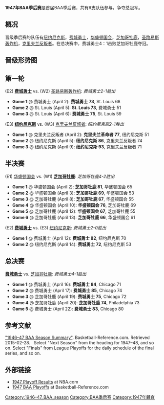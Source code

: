 **1947年BAA季后赛**是首届BAA季后赛，共有6支队伍参与，争夺总冠军。

## 概况

晋级季后赛的队伍有[纽约尼克斯](https://zh.wikipedia.org/wiki/纽约尼克斯 "wikilink")，[费城勇士](https://zh.wikipedia.org/wiki/费城勇士 "wikilink")，[华盛顿国会](https://zh.wikipedia.org/wiki/华盛顿国会 "wikilink")，[芝加哥牡鹿](../Page/芝加哥牡鹿.md "wikilink")，[圣路易斯轰炸机](https://zh.wikipedia.org/wiki/圣路易斯轰炸机 "wikilink")，[克里夫兰反叛者](https://zh.wikipedia.org/wiki/克里夫兰反叛者 "wikilink")。在总决赛中，费城勇士4：1击败芝加哥牡鹿夺冠。

## 晋级形势图

## 第一轮

(E2) **[费城勇士](https://zh.wikipedia.org/wiki/费城勇士 "wikilink")** vs. (W2)
[圣路易斯轰炸机](https://zh.wikipedia.org/wiki/圣路易斯轰炸机 "wikilink"): *费城勇士2-1胜出*

  - **Game 1** @ 费城勇士 (April 2): **费城勇士 73**, St. Louis 68
  - **Game 2** @ St. Louis (April 5): **St. Louis 73**, 费城勇士 51
  - **Game 3** @ St. Louis (April 6): **费城勇士 75**, St. Louis 59

(E3) **[纽约尼克斯](https://zh.wikipedia.org/wiki/纽约尼克斯 "wikilink")** vs.
(W3) [克里夫兰反叛者](https://zh.wikipedia.org/wiki/克里夫兰反叛者 "wikilink"):
*纽约尼克斯2-1胜出*

  - **Game 1** @ 克里夫兰反叛者 (April 2): **克里夫兰革命者 77**, 纽约尼克斯 51
  - **Game 2** @ 纽约尼克斯 (April 5): **纽约尼克斯 86**, 克里夫兰反叛者 74
  - **Game 3** @ 纽约尼克斯 (April 9): **纽约尼克斯 93**, 克里夫兰反叛者 71

## 半决赛

(E1) [华盛顿国会](https://zh.wikipedia.org/wiki/华盛顿国会 "wikilink") vs. (W1)
**[芝加哥牡鹿](../Page/芝加哥牡鹿.md "wikilink")**: *芝加哥牡鹿4-2胜出*

  - **Game 1** @ 华盛顿国会 (April 2): **芝加哥牡鹿 81**, 华盛顿国会 65
  - **Game 2** @ 华盛顿国会 (April 3): **芝加哥牡鹿 69**, 华盛顿国会 53
  - **Game 3** @ 芝加哥牡鹿 (April 8): **芝加哥牡鹿 67**, 华盛顿国会 55
  - **Game 4** @ 华盛顿国会 (April 10): **华盛顿国会 76**, 芝加哥牡鹿 69
  - **Game 5** @ 芝加哥牡鹿 (April 12): **华盛顿国会 67**, 芝加哥牡鹿 55
  - **Game 6** @ 芝加哥牡鹿 (April 13): **芝加哥牡鹿 66**, 华盛顿国会 61

(E2) **[费城勇士](https://zh.wikipedia.org/wiki/费城勇士 "wikilink")** vs. (E3)
[纽约尼克斯](https://zh.wikipedia.org/wiki/纽约尼克斯 "wikilink"): *费城勇士2-0胜出*

  - **Game 1** @ 费城勇士 (April 12): **费城勇士 82**, 纽约尼克斯 70
  - **Game 2** @ 纽约尼克斯 (April 14): **费城勇士 72**, 纽约尼克斯 53

## 总决赛

**[费城勇士](https://zh.wikipedia.org/wiki/费城勇士 "wikilink")** vs.
[芝加哥牡鹿](../Page/芝加哥牡鹿.md "wikilink"): *费城勇士4-1胜出*

  - **Game 1** @ 费城勇士 (April 16): **费城勇士 84**, Chicago 71
  - **Game 2** @ 费城勇士 (April 17): **费城勇士 85**, Chicago 74
  - **Game 3** @ 芝加哥牡鹿 (April 19): **费城勇士 75**, Chicago 72
  - **Game 4** @ 芝加哥牡鹿 (April 20): **芝加哥牡鹿 74**, Philadelphia 73
  - **Game 5** @ 费城勇士 (April 22): **费城勇士 83**, Chicago 80

## 参考文献

["1946–47 BAA Season
Summary"](http://www.basketball-reference.com/leagues/BAA_1947.html).
Basketball-Reference.com. Retrieved 2015-02-28.
  Select "Next Season" from the heading for 1947–48, and so on. Select
"Finals" from League Playoffs for the daily schedule of the final
series, and so on.

## 外部链接

  - [1947 Playoff
    Results](http://www.nba.com/history/playoffs/19461947.html) at
    NBA.com
  - [1947 BAA
    Playoffs](http://www.basketball-reference.com/playoffs/BAA_1947.html)
    at Basketball-Reference.com

[Category:1946–47_BAA_season](https://zh.wikipedia.org/wiki/Category:1946–47_BAA_season "wikilink")
[Category:BAA季后赛](https://zh.wikipedia.org/wiki/Category:BAA季后赛 "wikilink")
[Category:1947年體育](https://zh.wikipedia.org/wiki/Category:1947年體育 "wikilink")
